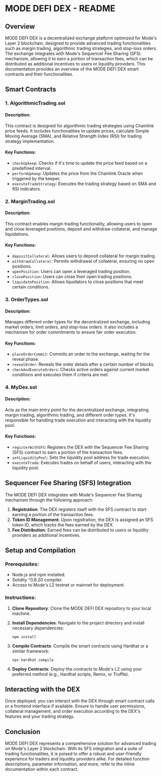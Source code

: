 # MODE DEFI DEX - README

## Overview

MODE DEFI DEX is a decentralized exchange platform optimized for Mode's Layer 2 blockchain, designed to provide advanced trading functionalities such as margin trading, algorithmic trading strategies, and stop-loss orders. The exchange integrates with Mode's Sequencer Fee Sharing (SFS) mechanism, allowing it to earn a portion of transaction fees, which can be distributed as additional incentives to users or liquidity providers. This documentation provides an overview of the MODE DEFI DEX smart contracts and their functionalities.

## Smart Contracts

### 1. **AlgorithmicTrading.sol**

#### Description:
This contract is designed for algorithmic trading strategies using Chainlink price feeds. It includes functionalities to update prices, calculate Simple Moving Average (SMA), and Relative Strength Index (RSI) for trading strategy implementation.

#### Key Functions:
- `checkUpkeep`: Checks if it's time to update the price feed based on a predefined interval.
- `performUpkeep`: Updates the price from the Chainlink Oracle when triggered by the keeper.
- `executeTradeStrategy`: Executes the trading strategy based on SMA and RSI indicators.

### 2. **MarginTrading.sol**

#### Description:
This contract enables margin trading functionality, allowing users to open and close leveraged positions, deposit and withdraw collateral, and manage liquidations.

#### Key Functions:
- `depositCollateral`: Allows users to deposit collateral for margin trading.
- `withdrawCollateral`: Permits withdrawal of collateral, ensuring no open positions.
- `openPosition`: Users can open a leveraged trading position.
- `closePosition`: Users can close their open trading positions.
- `liquidatePosition`: Allows liquidators to close positions that meet certain conditions.

### 3. **OrderTypes.sol**

#### Description:
Manages different order types for the decentralized exchange, including market orders, limit orders, and stop-loss orders. It also includes a mechanism for order commitments to ensure fair order execution.

#### Key Functions:
- `placeOrderCommit`: Commits an order to the exchange, waiting for the reveal phase.
- `revealOrder`: Reveals the order details after a certain number of blocks.
- `checkAndExecuteOrders`: Checks active orders against current market conditions and executes them if criteria are met.

### 4. **MyDex.sol**

#### Description:
Acts as the main entry point for the decentralized exchange, integrating margin trading, algorithmic trading, and different order types. It's responsible for handling trade execution and interacting with the liquidity pool.

#### Key Functions:
- `registerWithSFS`: Registers the DEX with the Sequencer Fee Sharing (SFS) contract to earn a portion of the transaction fees.
- `setLiquidityPool`: Sets the liquidity pool address for trade execution.
- `executeTrade`: Executes trades on behalf of users, interacting with the liquidity pool.

## Sequencer Fee Sharing (SFS) Integration

The MODE DEFI DEX integrates with Mode's Sequencer Fee Sharing mechanism through the following approach:

1. **Registration**: The DEX registers itself with the SFS contract to start earning a portion of the transaction fees.
2. **Token ID Management**: Upon registration, the DEX is assigned an SFS token ID, which tracks the fees earned by the DEX.
3. **Fee Distribution**: Earned fees can be distributed to users or liquidity providers as additional incentives.

## Setup and Compilation

### Prerequisites:

- Node.js and npm installed.
- Solidity ^0.8.20 compiler.
- Access to Mode's L2 testnet or mainnet for deployment.

### Instructions:

1. **Clone Repository**: Clone the MODE DEFI DEX repository to your local machine.
2. **Install Dependencies**: Navigate to the project directory and install necessary dependencies:

   ```
   npm install
   ```

3. **Compile Contracts**: Compile the smart contracts using Hardhat or a similar framework:

   ```
   npx hardhat compile
   ```

4. **Deploy Contracts**: Deploy the contracts to Mode's L2 using your preferred method (e.g., Hardhat scripts, Remix, or Truffle).

## Interacting with the DEX

Once deployed, you can interact with the DEX through smart contract calls or a frontend interface if available. Ensure to handle user permissions, collateral management, and order execution according to the DEX's features and your trading strategy.

## Conclusion

MODE DEFI DEX represents a comprehensive solution for advanced trading on Mode's Layer 2 blockchain. With its SFS integration and a suite of trading functionalities, it is poised to offer a robust and user-friendly experience for traders and liquidity providers alike. For detailed function descriptions, parameter information, and more, refer to the inline documentation within each contract.